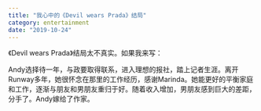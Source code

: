 ```yaml
---
title: "我心中的《Devil wears Prada》结局"
category: entertainment
date: "2019-10-24"
---
```


《Devil wears Prada》结局太不真实。如果我来写：

Andy选择待一年，与政要取得联系，进入理想的报社，踏上记者生涯。离开Runway多年，她很怀念在那里的工作经历，感谢Marinda。她能更好的平衡家庭和工作，逐渐与朋友和男朋友重归于好。随着收入增加，男朋友感到巨大的差距，分手了。Andy嫁给了作家。
